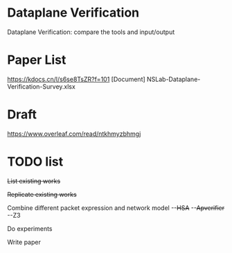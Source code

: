 # Dataplane Verification
Dataplane Verification: compare the tools and input/output

# Paper List
https://kdocs.cn/l/s6se8TsZR?f=101
[Document] NSLab-Dataplane-Verification-Survey.xlsx

# Draft
https://www.overleaf.com/read/ntkhmyzbhmgj

# TODO list
~~List existing works~~

~~Replicate existing works~~

Combine different packet expression and network model
--~~HSA~~
--~~Apverifier~~
--Z3

Do experiments

Write paper
